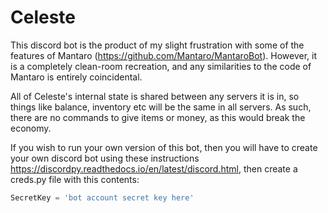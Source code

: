 # Celeste
This discord bot is the product of my slight frustration with some of the features of Mantaro (https://github.com/Mantaro/MantaroBot). However, it is a completely clean-room recreation, and any similarities to the code of Mantaro is entirely coincidental.

All of Celeste's internal state is shared between any servers it is in, so things like balance, inventory etc will be the same in all servers. As such, there are no commands to give items or money, as this would break the economy.

If you wish to run your own version of this bot, then you will have to create your own discord bot using these instructions https://discordpy.readthedocs.io/en/latest/discord.html, then create a creds.py file with this contents:
```python
SecretKey = 'bot account secret key here'
```